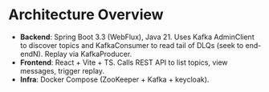 # Architecture Overview

- **Backend**: Spring Boot 3.3 (WebFlux), Java 21. Uses Kafka AdminClient to discover topics and KafkaConsumer to read tail of DLQs (seek to end-endN). Replay via KafkaProducer.
- **Frontend**: React + Vite + TS. Calls REST API to list topics, view messages, trigger replay.
- **Infra**: Docker Compose (ZooKeeper + Kafka + keycloak).

